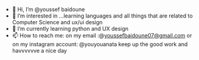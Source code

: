 - 👋 Hi, I’m @youssef baidoune
- 👀 I’m interested in ...learning languages and all things that are related to Computer Science and ux/ui design
- 🌱 I’m currently learning python and UX design
- 📫 How to reach me: on my email :@youssefbaidoune07@gmail.com or  on my instagram account: @youyouanata
keep up the good work and havvvvvve a nice day 
